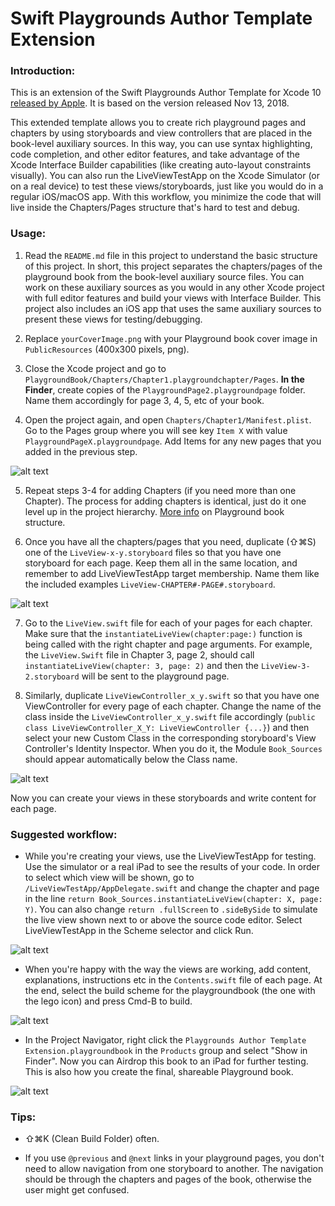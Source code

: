 #  Swift Playgrounds Author Template Extension #

### Introduction:

This is an extension of the Swift Playgrounds Author Template for Xcode 10 [released by Apple](https://developer.apple.com/download/more/?=Swift%20Playgrounds%20Author%20Template). It is based on the version released Nov 13, 2018.

This extended template allows you to create rich playground pages and chapters by using storyboards and view controllers that are placed in the book-level auxiliary sources. In this way, you can use syntax highlighting, code completion, and other editor features, and take advantage of the Xcode Interface Builder capabilities (like creating auto-layout constraints visually). You can also run the LiveViewTestApp on the Xcode Simulator (or on a real device) to test these views/storyboards, just like you would do in a regular iOS/macOS app. With this workflow, you minimize the code that will live inside the Chapters/Pages structure that's hard to test and debug.

### Usage:

1. Read the `README.md` file in this project to understand the basic structure of this project. In short, this project separates the chapters/pages of the playground book from the book-level auxiliary source files. You can work on these auxiliary sources as you would in any other Xcode project with full editor features and build your views with Interface Builder. This project also includes an iOS app that uses the same auxiliary sources to present these views for testing/debugging.

2. Replace `yourCoverImage.png` with your Playground book cover image in `PublicResources` (400x300 pixels, png).

3. Close the Xcode project and go to `PlaygroundBook/Chapters/Chapter1.playgroundchapter/Pages`. **In the Finder**, create copies of the `PlaygroundPage2.playgroundpage` folder. Name them accordingly for page 3, 4, 5, etc of your book.

4. Open the project again, and open `Chapters/Chapter1/Manifest.plist`. Go to the Pages group where you will see key `Item X` with value `PlaygroundPageX.playgroundpage`. Add Items for any new pages that you added in the previous step.

![alt text](usage_images/addpages.png "Add an item for every page in Manifest.plist")

5. Repeat steps 3-4 for adding Chapters (if you need more than one Chapter). The process for adding chapters is identical, just do it one level up in the project hierarchy. [More info](https://developer.apple.com/documentation/swift_playgrounds/structuring_content_for_swift_playgrounds) on Playground book structure.

6. Once you have all the chapters/pages that you need, duplicate (⇧⌘S) one of the `LiveView-x-y.storyboard` files so that you have one storyboard for each page. Keep them all in the same location, and remember to add LiveViewTestApp target membership. Name them like the included examples `LiveView-CHAPTER#-PAGE#.storyboard`.

![alt text](usage_images/duplicateStoryboards.png "Press ⇧⌘S to duplicate the storyboard files")

7. Go to the `LiveView.swift` file for each of your pages for each chapter. Make sure that the `instantiateLiveView(chapter:page:)` function is being called with the right chapter and page arguments. For example, the `LiveView.Swift` file in Chapter 3, page 2, should call `instantiateLiveView(chapter: 3, page: 2)` and then the `LiveView-3-2.storyboard` will be sent to the playground page.

8. Similarly, duplicate `LiveViewController_x_y.swift` so that you have one ViewController for every page of each chapter. Change the name of the class inside the `LiveViewController_x_y.swift` file accordingly (`public class LiveViewController_X_Y: LiveViewController {...}`) and then select your new Custom Class in the corresponding storyboard's View Controller's Identity Inspector. When you do it, the Module `Book_Sources` should appear automatically below the Class name.

![alt text](usage_images/viewControllerClass.png "Connect your storyboards with the corresponding custom View Controller classes.")

Now you can create your views in these storyboards and write content for each page. 

### Suggested workflow: 

+ While you're creating your views, use the LiveViewTestApp for testing. Use the simulator or a real iPad to see the results of your code. In order to select which view will be shown, go to `/LiveViewTestApp/AppDelegate.swift` and change the chapter and page in the line `return Book_Sources.instantiateLiveView(chapter: X, page: Y)`. You can also change `return .fullScreen` to `.sideBySide` to simulate the live view shown next to or above the source code editor. Select LiveViewTestApp in the Scheme selector and click Run.

![alt text](usage_images/buildLiveView.png "Select the App build scheme to test while creating views")

+ When you're happy with the way the views are working, add content, explanations, instructions etc in the `Contents.swift` file of each page. At the end, select the build scheme for the playgroundbook (the one with the lego icon) and press Cmd-B to build.

![alt text](usage_images/buildBook.png "Select the Playground book build scheme to test the book on an iPad")

+ In the Project Navigator, right click the `Playgrounds Author Template Extension.playgroundbook` in the `Products` group and select "Show in Finder". Now you can Airdrop this book to an iPad for further testing. This is also how you create the final, shareable Playground book.

![alt text](usage_images/viewBook.png "Show the Playground book in Finder and AirDrop to an iPad to test")

### Tips:
+ ⇧⌘K (Clean Build Folder) often.

+ If you use `@previous` and `@next` links in your playground pages, you don't need to allow navigation from one storyboard to another. The navigation should be through the chapters and pages of the book, otherwise the user might get confused.